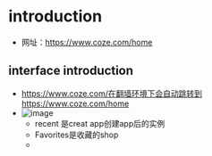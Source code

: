 # introduction
- 网址：https://www.coze.com/home
## interface introduction
- https://www.coze.com/在翻墙环境下会自动跳转到https://www.coze.com/home
- ![image](https://github.com/user-attachments/assets/14136919-7d20-40be-a469-85b46cbeb0c6)
  - recent 是creat app创建app后的实例
  - Favorites是收藏的shop
  - 


